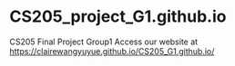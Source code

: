 # CS205_project_G1.github.io
CS205 Final Project Group1
Access our website at  https://clairewangyuyue.github.io/CS205_G1.github.io/ 
